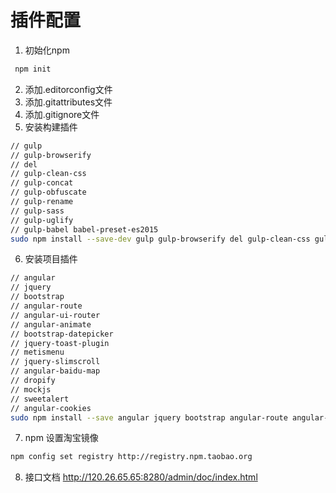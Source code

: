 # 插件配置

1. 初始化npm
```bash
 npm init
```
2. 添加.editorconfig文件
3. 添加.gitattributes文件
4. 添加.gitignore文件
5. 安装构建插件
```bash
// gulp
// gulp-browserify
// del
// gulp-clean-css
// gulp-concat
// gulp-obfuscate
// gulp-rename
// gulp-sass
// gulp-uglify
// gulp-babel babel-preset-es2015
sudo npm install --save-dev gulp gulp-browserify del gulp-clean-css gulp-concat gulp-obfuscate gulp-rename gulp-sass gulp-uglify gulp-babel babel-preset-es2015
```
6. 安装项目插件
```bash
// angular
// jquery 
// bootstrap 
// angular-route
// angular-ui-router
// angular-animate
// bootstrap-datepicker
// jquery-toast-plugin
// metismenu
// jquery-slimscroll
// angular-baidu-map
// dropify
// mockjs
// sweetalert
// angular-cookies
sudo npm install --save angular jquery bootstrap angular-route angular-ui-router angular-animate bootstrap-datepicker jquery-toast-plugin metismenu jquery-slimscroll angular-baidu-map dropify mockjs sweetalert angular-cookies
```

7. npm 设置淘宝镜像
```bash
npm config set registry http://registry.npm.taobao.org
```

8. 接口文档
http://120.26.65.65:8280/admin/doc/index.html









